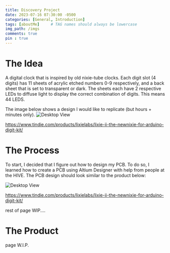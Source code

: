 ```yaml
---
title: Discovery Project
date: 2023-07-16 07:30:00 -0500
categories: [General, Introduction]
tags: [aboutMe]     # TAG names should always be lowercase
img_path: /imgs
comments: true
pin : true
---
```

# The Idea

A digital clock that is inspired by old nixie-tube clocks.  Each digit slot (4 digits) has 11 sheets of acrylic etched numbers 0-9 respectively, and a back sheet that is set to transparent or dark.
The sheets each have 2 respective LEDs to diffuse light to display the correct combination of digits. This means 44 LEDS.  

The image below shows a design I would like to replicate (but hours + minutes only). 
![Desktop View](DPIdea.png)

https://www.tindie.com/products/lixielabs/lixie-ii-the-newnixie-for-arduino-digit-kit/

# The Process

To start, I decided that I figure out how to design my PCB. To do so, I learned how to create a PCB using Altium Designer with help from people at the HIVE.
The PCB design should look similar to the product below: 

![Desktop View](DPPCBIdea.png)

https://www.tindie.com/products/lixielabs/lixie-ii-the-newnixie-for-arduino-digit-kit/

rest of page WIP....

# The Product
page W.I.P.
